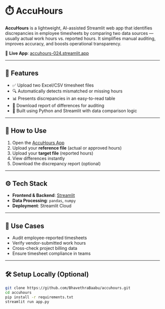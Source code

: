 # ⏱️ AccuHours

**AccuHours** is a lightweight, AI-assisted Streamlit web app that identifies discrepancies in employee timesheets by comparing two data sources — usually actual work hours vs. reported hours. It simplifies manual auditing, improves accuracy, and boosts operational transparency.

🔗 **Live App**: [accuhours-024.streamlit.app](https://accuhours-024.streamlit.app/)

---

## 🚀 Features

- ✅ Upload two Excel/CSV timesheet files
- 🔍 Automatically detects mismatched or missing hours
- 📊 Presents discrepancies in an easy-to-read table
- 💾 Download report of differences for auditing
- 🧠 Built using Python and Streamlit with data comparison logic

---

## 📁 How to Use

1. Open the [AccuHours App](https://accuhours-024.streamlit.app/)
2. Upload your **reference file** (actual or approved hours)
3. Upload your **target file** (reported hours)
4. View differences instantly
5. Download the discrepancy report (optional)

---

## ⚙️ Tech Stack

- **Frontend & Backend**: [Streamlit](https://streamlit.io/)
- **Data Processing**: `pandas`, `numpy`
- **Deployment**: Streamlit Cloud

---

## 📌 Use Cases

- Audit employee-reported timesheets
- Verify vendor-submitted work hours
- Cross-check project billing data
- Ensure timesheet compliance in teams

---



## 🛠️ Setup Locally (Optional)

```bash
git clone https://github.com/BhavethraBaabu/accuhours.git
cd accuhours
pip install -r requirements.txt
streamlit run app.py

